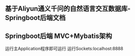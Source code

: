 

## 基于Aliyun通义千问的自然语言交互数据库-Springboot后端文档
## Springboot后端 MVC+Mybatis架构
   运行主Application程序即可运行
   运行Sockets:localhost:8888
